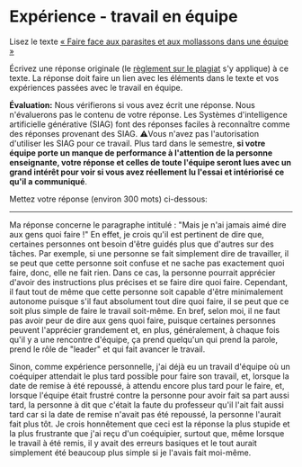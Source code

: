 # Expérience - travail en équipe

Lisez le texte [« Faire face aux parasites et aux mollassons dans une équipe »](https://etsmtl365-my.sharepoint.com/:w:/g/personal/christopher_fuhrman_etsmtl_ca/EcmQ4mhrCt5Ml9FUOiAPMmQBqtH3Z65GXrMLngDaeRCP8g?e=8JXrlf)

Écrivez une réponse originale (le [règlement sur le plagiat](https://www.etsmtl.ca/Etudes/citer-pas-plagier) s'y applique) à ce texte.
La réponse doit faire un lien avec les éléments dans le texte et vos expériences passées avec le travail en équipe.

**Évaluation:** Nous vérifierons si vous avez écrit une réponse.
Nous n'évaluerons pas le contenu de votre réponse.
Les Systèmes d'intelligence artificielle générative (SIAG) font des réponses faciles à reconnaître comme des réponses provenant des SIAG. 
⚠️Vous n'avez pas l'autorisation d'utiliser les SIAG pour ce travail. 
Plus tard dans le semestre, **si votre équipe porte un manque de performance à l'attention de la personne enseignante, votre réponse et celles de toute l'équipe seront lues avec un grand intérêt pour voir si vous avez réellement lu l'essai et intériorisé ce qu'il a communiqué**.

Mettez votre réponse (environ 300 mots) ci-dessous:

---

Ma réponse concerne le paragraphe intitulé : "Mais je n'ai jamais aimé dire aux gens quoi faire !" En effet, je crois qu'il est pertinent de dire que, certaines personnes ont besoin d'être guidés plus que d'autres sur des tâches. Par exemple, si une personne se fait simplement dire de travailler, il se peut que cette personne soit confuse et ne sache pas exactement quoi faire, donc, elle ne fait rien. Dans ce cas, la personne pourrait apprécier d'avoir des instructions plus précises et se faire dire quoi faire. Cependant, il faut tout de même que cette personne soit capable d'être minimalement autonome puisque s'il faut absolument tout dire quoi faire, il se peut que ce soit plus simple de faire le travail soit-même. En bref, selon moi, il ne faut pas avoir peur de dire aux gens quoi faire, puisque certaines personnes peuvent l'apprécier grandement et, en plus, généralement, à chaque fois qu'il y a une rencontre d'équipe, ça prend quelqu'un qui prend la parole, prend le rôle de "leader" et qui fait avancer le travail.

Sinon, comme expérience personnelle, j'ai déjà eu un travail d'équipe où un coéquiper attendait le plus tard possible pour faire son travail, et, lorsque la date de remise à été repoussé, à attendu encore plus tard pour le faire, et, lorsque l'équipe était frustré contre la personne pour avoir fait sa part aussi tard, la personne à dit que c'était la faute du professeur qu'il l'ait fait aussi tard car si la date de remise n'avait pas été repoussé, la personne l'aurait fait plus tôt. Je crois honnêtement que ceci est la réponse la plus stupide et la plus frustrante que j'ai reçu d'un coéquipier, surtout que, même lorsque le travail à été remis, il y avait des erreurs basiques et le tout aurait simplement été beaucoup plus simple si je l'avais fait moi-même.